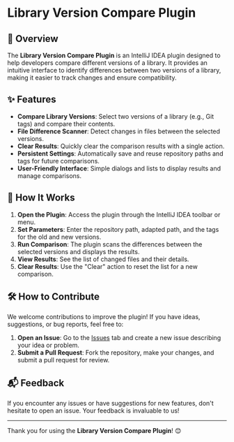 # Library Version Compare Plugin

## 📖 Overview
The **Library Version Compare Plugin** is an IntelliJ IDEA plugin designed to help developers compare different versions of a library. It provides an intuitive interface to identify differences between two versions of a library, making it easier to track changes and ensure compatibility.

## ✨ Features
- **Compare Library Versions**: Select two versions of a library (e.g., Git tags) and compare their contents.
- **File Difference Scanner**: Detect changes in files between the selected versions.
- **Clear Results**: Quickly clear the comparison results with a single action.
- **Persistent Settings**: Automatically save and reuse repository paths and tags for future comparisons.
- **User-Friendly Interface**: Simple dialogs and lists to display results and manage comparisons.

## 🚀 How It Works
1. **Open the Plugin**: Access the plugin through the IntelliJ IDEA toolbar or menu.
2. **Set Parameters**: Enter the repository path, adapted path, and the tags for the old and new versions.
3. **Run Comparison**: The plugin scans the differences between the selected versions and displays the results.
4. **View Results**: See the list of changed files and their details.
5. **Clear Results**: Use the "Clear" action to reset the list for a new comparison.

## 🛠️ How to Contribute
We welcome contributions to improve the plugin! If you have ideas, suggestions, or bug reports, feel free to:
1. **Open an Issue**: Go to the [Issues](https://github.com/denysrichter4/libraryversioncompare/issues) tab and create a new issue describing your idea or problem.
2. **Submit a Pull Request**: Fork the repository, make your changes, and submit a pull request for review.

## 📬 Feedback
If you encounter any issues or have suggestions for new features, don't hesitate to open an issue. Your feedback is invaluable to us!

---

Thank you for using the **Library Version Compare Plugin**! 😊